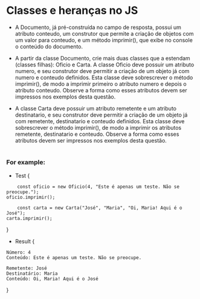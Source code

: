 # Classes e heranças no JS

- A Documento, já pré-construída no campo de resposta, possui um atributo conteudo, um construtor que permite a criação de objetos com um valor para conteudo, e um método imprimir(), que exibe no console o conteúdo do documento.

- A partir da classe Documento, crie mais duas classes que a estendam (classes filhas): Oficio e Carta. A classe Oficio deve possuir um atributo numero, e seu construtor deve permitir a criação de um objeto já com numero e conteudo definidos. Esta classe deve sobrescrever o método imprimir(), de modo a imprimir primeiro o atributo numero e depois o atributo conteudo. Observe a forma como esses atributos devem ser impressos nos exemplos desta questão.

- A classe Carta deve possuir um atributo remetente e um atributo destinatario, e seu construtor deve permitir a criação de um objeto já com remetente, destinatario e conteudo definidos. Esta classe deve sobrescrever o método imprimir(), de modo a imprimir os atributos remetente, destinatario e conteudo. Observe a forma como esses atributos devem ser impressos nos exemplos desta questão.

#

<h3>For example:</h3>

- Test {
```
    const oficio = new Oficio(4, "Este é apenas um teste. Não se preocupe.");
oficio.imprimir();

    const carta = new Carta("José", "Maria", "Oi, Maria! Aqui é o José");
carta.imprimir();
```
}

- Result {
```
Número: 4
Conteúdo: Este é apenas um teste. Não se preocupe.

Remetente: José
Destinatário: Maria
Conteúdo: Oi, Maria! Aqui é o José
```
}
